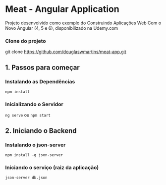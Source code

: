 # Meat - Angular Application

Projeto desenvolvido como exemplo do Construindo Aplicações Web Com o Novo Angular (4, 5 e 6), disponibilizado na Udemy.com

### Clone do projeto

git clone https://github.com/douglaswmartins/meat-app.git

## 1. Passos para começar

### Instalando as Dependências

`npm install`

### Inicializando o Servidor

`ng serve` ou `npm start`

## 2. Iniciando o Backend

### Instalando o json-server

`npm install -g json-server`

### Iniciando o serviço (raiz da aplicação)

`json-server db.json`
